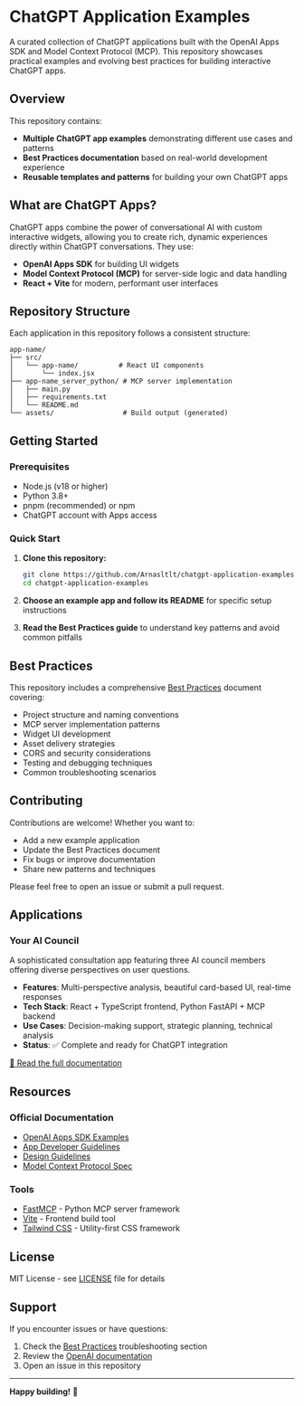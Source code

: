 # ChatGPT Application Examples

A curated collection of ChatGPT applications built with the OpenAI Apps SDK and Model Context Protocol (MCP). This repository showcases practical examples and evolving best practices for building interactive ChatGPT apps.

## Overview

This repository contains:
- **Multiple ChatGPT app examples** demonstrating different use cases and patterns
- **Best Practices documentation** based on real-world development experience
- **Reusable templates and patterns** for building your own ChatGPT apps

## What are ChatGPT Apps?

ChatGPT apps combine the power of conversational AI with custom interactive widgets, allowing you to create rich, dynamic experiences directly within ChatGPT conversations. They use:

- **OpenAI Apps SDK** for building UI widgets
- **Model Context Protocol (MCP)** for server-side logic and data handling
- **React + Vite** for modern, performant user interfaces

## Repository Structure

Each application in this repository follows a consistent structure:

```
app-name/
├── src/
│   └── app-name/          # React UI components
│       └── index.jsx
├── app-name_server_python/ # MCP server implementation
│   ├── main.py
│   ├── requirements.txt
│   └── README.md
└── assets/                 # Build output (generated)
```

## Getting Started

### Prerequisites

- Node.js (v18 or higher)
- Python 3.8+
- pnpm (recommended) or npm
- ChatGPT account with Apps access

### Quick Start

1. **Clone this repository:**
   ```bash
   git clone https://github.com/Arnasltlt/chatgpt-application-examples.git
   cd chatgpt-application-examples
   ```

2. **Choose an example app and follow its README** for specific setup instructions

3. **Read the Best Practices guide** to understand key patterns and avoid common pitfalls

## Best Practices

This repository includes a comprehensive [Best Practices](./Best%20Practices.md) document covering:

- Project structure and naming conventions
- MCP server implementation patterns
- Widget UI development
- Asset delivery strategies
- CORS and security considerations
- Testing and debugging techniques
- Common troubleshooting scenarios

## Contributing

Contributions are welcome! Whether you want to:
- Add a new example application
- Update the Best Practices document
- Fix bugs or improve documentation
- Share new patterns and techniques

Please feel free to open an issue or submit a pull request.

## Applications

### Your AI Council
A sophisticated consultation app featuring three AI council members offering diverse perspectives on user questions.

- **Features**: Multi-perspective analysis, beautiful card-based UI, real-time responses
- **Tech Stack**: React + TypeScript frontend, Python FastAPI + MCP backend
- **Use Cases**: Decision-making support, strategic planning, technical analysis
- **Status**: ✅ Complete and ready for ChatGPT integration

[📖 Read the full documentation](./your-ai-council/README.md)

## Resources

### Official Documentation
- [OpenAI Apps SDK Examples](https://github.com/openai/openai-apps-sdk-examples)
- [App Developer Guidelines](https://developers.openai.com/apps-sdk/app-developer-guidelines)
- [Design Guidelines](https://developers.openai.com/apps-sdk/concepts/design-guidelines)
- [Model Context Protocol Spec](https://spec.modelcontextprotocol.io/)

### Tools
- [FastMCP](https://github.com/jlowin/fastmcp) - Python MCP server framework
- [Vite](https://vitejs.dev/) - Frontend build tool
- [Tailwind CSS](https://tailwindcss.com/) - Utility-first CSS framework

## License

MIT License - see [LICENSE](./LICENSE) file for details

## Support

If you encounter issues or have questions:
1. Check the [Best Practices](./Best%20Practices.md) troubleshooting section
2. Review the [OpenAI documentation](https://developers.openai.com/apps-sdk)
3. Open an issue in this repository

---

**Happy building!** 🚀

